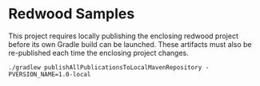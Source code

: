 Redwood Samples
===============

This project requires locally publishing the enclosing redwood project before its own Gradle build
can be launched. These artifacts must also be re-published each time the enclosing project changes.

```
./gradlew publishAllPublicationsToLocalMavenRepository -PVERSION_NAME=1.0-local
```
